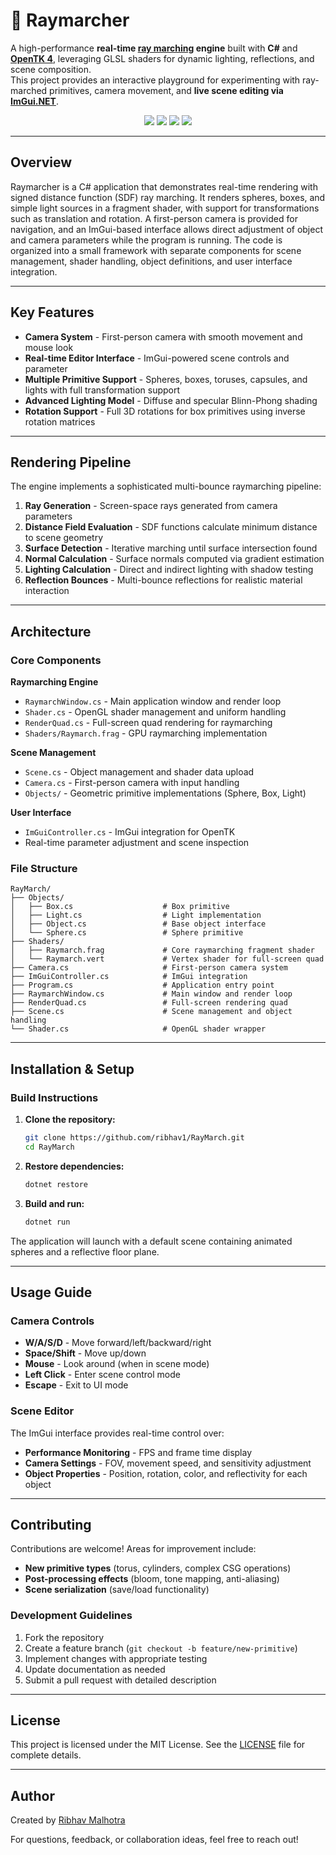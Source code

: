 # 🔦 Raymarcher

A high-performance **real-time [ray marching](https://en.wikipedia.org/wiki/Ray_marching) engine** built with **C#** and [**OpenTK 4**](https://opentk.net/), leveraging GLSL shaders for dynamic lighting, reflections, and scene composition.  
This project provides an interactive playground for experimenting with ray-marched primitives, camera movement, and **live scene editing via [ImGui.NET](https://github.com/ImGuiNET/ImGui.NET)**.

<p align="center">
  <img src="https://img.shields.io/badge/.NET-9.0-blue" />
  <img src="https://img.shields.io/badge/OpenTK-4.9.4-green" />
  <img src="https://img.shields.io/badge/ImGui.NET-1.91.6-red" />
  <img src="https://img.shields.io/badge/License-MIT-yellow" />
</p>

---

## Overview

Raymarcher is a C# application that demonstrates real-time rendering with signed distance function (SDF) ray marching. It renders spheres, boxes, and simple light sources in a fragment shader, with support for transformations such as translation and rotation. A first-person camera is provided for navigation, and an ImGui-based interface allows direct adjustment of object and camera parameters while the program is running. The code is organized into a small framework with separate components for scene management, shader handling, object definitions, and user interface integration.

---

## Key Features


- **Camera System** - First-person camera with smooth movement and mouse look
- **Real-time Editor Interface** - ImGui-powered scene controls and parameter 
- **Multiple Primitive Support** - Spheres, boxes, toruses, capsules, and lights with full transformation support
- **Advanced Lighting Model** - Diffuse and specular Blinn-Phong shading
- **Rotation Support** - Full 3D rotations for box primitives using inverse rotation matrices

---

## Rendering Pipeline

The engine implements a sophisticated multi-bounce raymarching pipeline:

1. **Ray Generation** - Screen-space rays generated from camera parameters
2. **Distance Field Evaluation** - SDF functions calculate minimum distance to scene geometry
3. **Surface Detection** - Iterative marching until surface intersection found
4. **Normal Calculation** - Surface normals computed via gradient estimation
5. **Lighting Calculation** - Direct and indirect lighting with shadow testing
6. **Reflection Bounces** - Multi-bounce reflections for realistic material interaction

---

## Architecture

### Core Components

**Raymarching Engine**
- `RaymarchWindow.cs` - Main application window and render loop
- `Shader.cs` - OpenGL shader management and uniform handling
- `RenderQuad.cs` - Full-screen quad rendering for raymarching
- `Shaders/Raymarch.frag` - GPU raymarching implementation

**Scene Management**
- `Scene.cs` - Object management and shader data upload
- `Camera.cs` - First-person camera with input handling
- `Objects/` - Geometric primitive implementations (Sphere, Box, Light)

**User Interface**
- `ImGuiController.cs` - ImGui integration for OpenTK
- Real-time parameter adjustment and scene inspection

### File Structure

```
RayMarch/
├── Objects/
│   ├── Box.cs                    # Box primitive
│   ├── Light.cs                  # Light implementation
│   ├── Object.cs                 # Base object interface
│   └── Sphere.cs                 # Sphere primitive
├── Shaders/
│   ├── Raymarch.frag             # Core raymarching fragment shader
│   └── Raymarch.vert             # Vertex shader for full-screen quad
├── Camera.cs                     # First-person camera system
├── ImGuiController.cs            # ImGui integration
├── Program.cs                    # Application entry point
├── RaymarchWindow.cs             # Main window and render loop
├── RenderQuad.cs                 # Full-screen rendering quad
├── Scene.cs                      # Scene management and object handling
└── Shader.cs                     # OpenGL shader wrapper
```

---

## Installation & Setup

### Build Instructions

1. **Clone the repository:**
   ```bash
   git clone https://github.com/ribhav1/RayMarch.git
   cd RayMarch
   ```

2. **Restore dependencies:**
   ```bash
   dotnet restore
   ```

3. **Build and run:**
   ```bash
   dotnet run
   ```

The application will launch with a default scene containing animated spheres and a reflective floor plane.

---

## Usage Guide

### Camera Controls

- **W/A/S/D** - Move forward/left/backward/right
- **Space/Shift** - Move up/down
- **Mouse** - Look around (when in scene mode)
- **Left Click** - Enter scene control mode
- **Escape** - Exit to UI mode

### Scene Editor

The ImGui interface provides real-time control over:

- **Performance Monitoring** - FPS and frame time display
- **Camera Settings** - FOV, movement speed, and sensitivity adjustment
- **Object Properties** - Position, rotation, color, and reflectivity for each object

---

## Contributing

Contributions are welcome! Areas for improvement include:

- **New primitive types** (torus, cylinders, complex CSG operations)
- **Post-processing effects** (bloom, tone mapping, anti-aliasing)
- **Scene serialization** (save/load functionality)

### Development Guidelines

1. Fork the repository
2. Create a feature branch (`git checkout -b feature/new-primitive`)
3. Implement changes with appropriate testing
4. Update documentation as needed
5. Submit a pull request with detailed description

---

## License

This project is licensed under the MIT License. See the [LICENSE](LICENSE) file for complete details.

---

## Author

Created by [Ribhav Malhotra](https://github.com/ribhav1)

For questions, feedback, or collaboration ideas, feel free to reach out!
